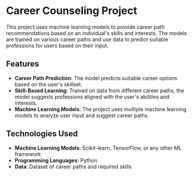 # Career Counseling Project

This project uses machine learning models to provide career path recommendations based on an individual's skills and interests. The models are trained on various career paths and use data to predict suitable professions for users based on their input.

## Features
- **Career Path Prediction**: The model predicts suitable career options based on the user's skillset.
- **Skill-Based Learning**: Trained on data from different career paths, the model suggests professions aligned with the user's abilities and interests.
- **Machine Learning Models**: The project uses multiple machine learning models to analyze user input and suggest career paths.

## Technologies Used
- **Machine Learning Models**: Scikit-learn, TensorFlow, or any other ML framework
- **Programming Languages**: Python
- **Data**: Dataset of career paths and required skills

